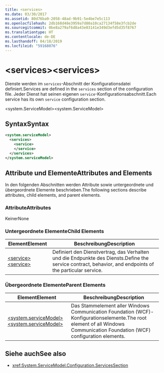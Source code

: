 ```yaml
---
title: <services>
ms.date: 03/30/2017
ms.assetid: 80d76ba9-2058-48ad-9b91-5e4be7e5c113
ms.openlocfilehash: 2db168d48e3959a7d80a10ca27134f58e3fcb2de
ms.sourcegitcommit: 0be8a279af6d8a43e03141e349d3efd5d35f8767
ms.translationtype: HT
ms.contentlocale: de-DE
ms.lasthandoff: 04/18/2019
ms.locfileid: "59168076"
---
```

# <a name="services"></a><span data-ttu-id="b13ae-101">\<services></span><span class="sxs-lookup"><span data-stu-id="b13ae-101">\<services></span></span>
<span data-ttu-id="b13ae-102">Dienste werden im `services`-Abschnitt der Konfigurationsdatei definiert.</span><span class="sxs-lookup"><span data-stu-id="b13ae-102">Services are defined in the `services` section of the configuration file.</span></span> <span data-ttu-id="b13ae-103">Jeder Dienst hat seinen eigenen `service`-Konfigurationsabschnitt.</span><span class="sxs-lookup"><span data-stu-id="b13ae-103">Each service has its own `service` configuration section.</span></span>  
  
 <span data-ttu-id="b13ae-104">\<system.ServiceModel></span><span class="sxs-lookup"><span data-stu-id="b13ae-104">\<system.ServiceModel></span></span>  
  
## <a name="syntax"></a><span data-ttu-id="b13ae-105">Syntax</span><span class="sxs-lookup"><span data-stu-id="b13ae-105">Syntax</span></span>  
  
```xml  
<system.serviceModel>
  <services>
    <service>
    </service>
  </services>
</system.serviceModel>
```  
  
## <a name="attributes-and-elements"></a><span data-ttu-id="b13ae-106">Attribute und Elemente</span><span class="sxs-lookup"><span data-stu-id="b13ae-106">Attributes and Elements</span></span>  
 <span data-ttu-id="b13ae-107">In den folgenden Abschnitten werden Attribute sowie untergeordnete und übergeordnete Elemente beschrieben.</span><span class="sxs-lookup"><span data-stu-id="b13ae-107">The following sections describe attributes, child elements, and parent elements.</span></span>  
  
### <a name="attributes"></a><span data-ttu-id="b13ae-108">Attribute</span><span class="sxs-lookup"><span data-stu-id="b13ae-108">Attributes</span></span>  
 <span data-ttu-id="b13ae-109">Keiner</span><span class="sxs-lookup"><span data-stu-id="b13ae-109">None</span></span>  
  
### <a name="child-elements"></a><span data-ttu-id="b13ae-110">Untergeordnete Elemente</span><span class="sxs-lookup"><span data-stu-id="b13ae-110">Child Elements</span></span>  
  
|<span data-ttu-id="b13ae-111">Element</span><span class="sxs-lookup"><span data-stu-id="b13ae-111">Element</span></span>|<span data-ttu-id="b13ae-112">Beschreibung</span><span class="sxs-lookup"><span data-stu-id="b13ae-112">Description</span></span>|  
|-------------|-----------------|  
|[<span data-ttu-id="b13ae-113">\<service></span><span class="sxs-lookup"><span data-stu-id="b13ae-113">\<service></span></span>](../../../../../docs/framework/configure-apps/file-schema/wcf/service.md)|<span data-ttu-id="b13ae-114">Definiert den Dienstvertrag, das Verhalten und die Endpunkte des Diensts.</span><span class="sxs-lookup"><span data-stu-id="b13ae-114">Define the service contract, behavior, and endpoints of the particular service.</span></span>|  
  
### <a name="parent-elements"></a><span data-ttu-id="b13ae-115">Übergeordnete Elemente</span><span class="sxs-lookup"><span data-stu-id="b13ae-115">Parent Elements</span></span>  
  
|<span data-ttu-id="b13ae-116">Element</span><span class="sxs-lookup"><span data-stu-id="b13ae-116">Element</span></span>|<span data-ttu-id="b13ae-117">Beschreibung</span><span class="sxs-lookup"><span data-stu-id="b13ae-117">Description</span></span>|  
|-------------|-----------------|  
|[<span data-ttu-id="b13ae-118">\<system.serviceModel></span><span class="sxs-lookup"><span data-stu-id="b13ae-118">\<system.serviceModel></span></span>](../../../../../docs/framework/configure-apps/file-schema/wcf/system-servicemodel.md)|<span data-ttu-id="b13ae-119">Das Stammelement aller Windows Communication Foundation (WCF)-Konfigurationselemente.</span><span class="sxs-lookup"><span data-stu-id="b13ae-119">The root element of all Windows Communication Foundation (WCF) configuration elements.</span></span>|  
  
## <a name="see-also"></a><span data-ttu-id="b13ae-120">Siehe auch</span><span class="sxs-lookup"><span data-stu-id="b13ae-120">See also</span></span>

- <xref:System.ServiceModel.Configuration.ServicesSection>
